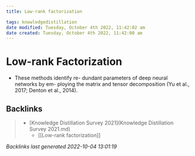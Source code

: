 ```yaml
---
title: Low-rank factorization

tags: knowledgedistillation 
date modified: Tuesday, October 4th 2022, 11:42:02 am
date created: Tuesday, October 4th 2022, 11:42:00 am
---
```


# Low-rank Factorization
- These methods identify re- dundant parameters of deep neural networks by em- ploying the matrix and tensor decomposition (Yu et al., 2017; Denton et al., 2014).

## Backlinks

> - [Knowledge Distillation Survey 2021](Knowledge Distillation Survey 2021.md)
>   - [[Low-rank factorization]]

_Backlinks last generated 2022-10-04 13:01:19_
